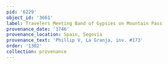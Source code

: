 ```yaml
---
pid: '6229'
object_id: '3661'
label: Travelers Meeting Band of Gypsies on Mountain Pass
provenance_date: '1746'
provenance_location: Spain, Segovia
provenance_text: 'Phillip V, La Granja, inv. #173'
order: '1302'
collection: provenance
---
```

